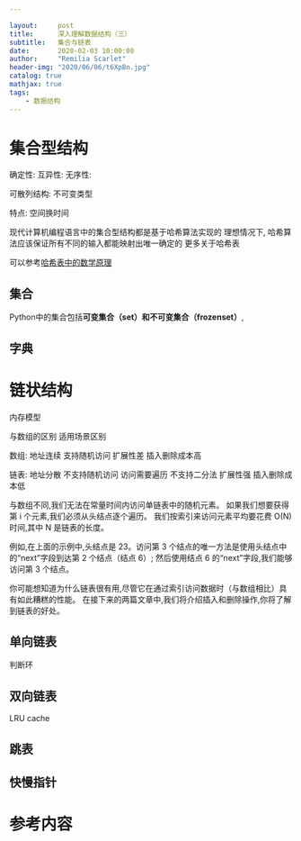```yaml
---

layout:     post
title:      深入理解数据结构（三）
subtitle:   集合与链表
date:       2020-02-03 10:00:00
author:     "Remilia Scarlet"
header-img: "2020/06/06/t6XpBn.jpg"
catalog: true
mathjax: true
tags:
    - 数据结构
---
```


# 集合型结构

确定性:
互异性:
无序性:

可散列结构: 不可变类型

特点: 空间换时间

现代计算机编程语言中的集合型结构都是基于哈希算法实现的
理想情况下, 哈希算法应该保证所有不同的输入都能映射出唯一确定的
更多关于哈希表

可以参考[哈希表中的数学原理](/2020/02/03/哈希表中的数学原理/)

## 集合

Python中的集合包括**可变集合（set）**和**不可变集合（frozenset）**,

## 字典

# 链状结构

内存模型

与数组的区别 适用场景区别

数组: 地址连续 支持随机访问 扩展性差 插入删除成本高

链表: 地址分散 不支持随机访问 访问需要遍历 不支持二分法 扩展性强 插入删除成本低

与数组不同,我们无法在常量时间内访问单链表中的随机元素。 如果我们想要获得第 i 个元素,我们必须从头结点逐个遍历。 我们按索引来访问元素平均要花费 O(N) 时间,其中 N 是链表的长度。

例如,在上面的示例中,头结点是 23。访问第 3 个结点的唯一方法是使用头结点中的“next”字段到达第 2 个结点（结点 6）; 然后使用结点 6 的“next”字段,我们能够访问第 3 个结点。

你可能想知道为什么链表很有用,尽管它在通过索引访问数据时（与数组相比）具有如此糟糕的性能。 在接下来的两篇文章中,我们将介绍插入和删除操作,你将了解到链表的好处。

## 单向链表

判断环

## 双向链表

LRU cache

## 跳表

## 快慢指针

# 参考内容

